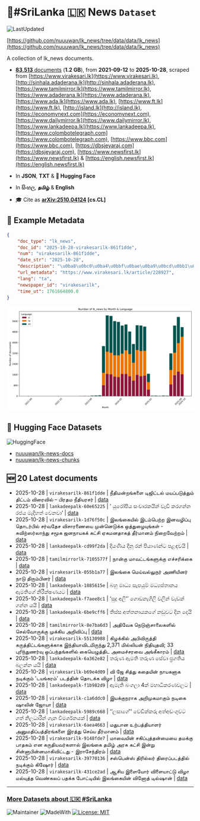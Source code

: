 # 📄#SriLanka 🇱🇰 News `Dataset`

![LastUpdated](https://img.shields.io/badge/last_updated-2025--10--28_22:22:32-green)

[https://github.com/nuuuwan/lk_news/tree/data/data/lk_news](https://github.com/nuuuwan/lk_news/tree/data/data/lk_news)

A collection of lk_news documents.

- [**83,513** documents](https://github.com/nuuuwan/lk_news/tree/data/data/lk_news) (**1.2 GB**), from **2021-09-12** to **2025-10-28**, scraped from [https://www.virakesari.lk](https://www.virakesari.lk), [http://sinhala.adaderana.lk](http://sinhala.adaderana.lk), [https://www.tamilmirror.lk](https://www.tamilmirror.lk), [https://www.adaderana.lk](https://www.adaderana.lk), [https://www.ada.lk](https://www.ada.lk), [https://www.ft.lk](https://www.ft.lk), [http://island.lk](http://island.lk), [https://economynext.com](https://economynext.com), [https://www.dailymirror.lk](https://www.dailymirror.lk), [https://www.lankadeepa.lk](https://www.lankadeepa.lk), [https://www.colombotelegraph.com](https://www.colombotelegraph.com), [https://www.bbc.com](https://www.bbc.com), [https://dbsjeyaraj.com](https://dbsjeyaraj.com), [https://www.newsfirst.lk](https://www.newsfirst.lk) & [https://english.newsfirst.lk](https://english.newsfirst.lk)

- In **JSON**, **TXT** & **🤗 Hugging Face**

- In **සිංහල**, **தமிழ்** & **English**

- 🎓 Cite as **[arXiv:2510.04124](https://arxiv.org/abs/2510.04124) [cs.CL]**

## 📝 Example Metadata

```json
{
    "doc_type": "lk_news",
    "doc_id": "2025-10-28-virakesarilk-861f1dde",
    "num": "virakesarilk-861f1dde",
    "date_str": "2025-10-28",
    "description": "\u0ba8\u0bc0\u0ba4\u0bbf\u0bae\u0ba9\u0bcd\u0bb1\u0b99\u0bcd\u0b95\u0bb3\u0bc8 \u0b9f\u0bbf\u0b9c\u0bbf\u0b9f\u0bcd\u0b9f\u0bb2\u0bcd \u0bae\u0baf\u0baa\u0bcd\u0baa\u0b9f\u0bc1\u0ba4\u0bcd\u0ba4\u0bc1\u0bae\u0bcd \u0ba4\u0bbf\u0b9f\u0bcd\u0b9f\u0bae\u0bcd \u0bb5\u0bbf\u0bb0\u0bc8\u0bb5\u0bbf\u0bb2\u0bcd \u2013 \u0baa\u0bbf\u0bb0\u0ba4\u0bae \u0ba8\u0bc0\u0ba4\u0bbf\u0baf\u0bb0\u0b9a\u0bb0\u0bcd",
    "url_metadata": "https://www.virakesari.lk/article/228927",
    "lang": "ta",
    "newspaper_id": "virakesarilk",
    "time_ut": 1761664800.0
}
```

![Chart](https://raw.githubusercontent.com/nuuuwan/lk_news/refs/heads/data/data/lk_news/docs_by_month_and_lang.png)

## 🤗 Hugging Face Datasets

![HuggingFace](https://img.shields.io/badge/-HuggingFace-FDEE21?style=for-the-badge&logo=HuggingFace)

- [nuuuwan/lk-news-docs](https://huggingface.co/datasets/nuuuwan/lk-news-docs)
- [nuuuwan/lk-news-chunks](https://huggingface.co/datasets/nuuuwan/lk-news-chunks)

## 🆕 20 Latest documents

- 2025-10-28 | `virakesarilk-861f1dde` | நீதிமன்றங்களை டிஜிட்டல் மயப்படுத்தும் திட்டம் விரைவில் – பிரதம நீதியரசர் | [data](https://github.com/nuuuwan/lk_news/tree/data/data/lk_news/2020s/2025/2025-10-28-virakesarilk-861f1dde)
- 2025-10-28 | `lankadeepalk-60e65225` | ’ යුරෝපීය සංචාරකයින් වැඩි කරගන්න රජය මැදිහත් වෙනවා’ | [data](https://github.com/nuuuwan/lk_news/tree/data/data/lk_news/2020s/2025/2025-10-28-lankadeepalk-60e65225)
- 2025-10-28 | `virakesarilk-1d76f50c` | இலங்கையில் இடம்பெற்ற இனவழிப்பு தொடர்பில் சர்வதேச விசாரணையை முன்னெடுக்க ஒத்துழையுங்கள் - சுவிற்ஸர்லாந்து சமூக ஜனநாயகக் கட்சி ஏகமனதாகத் தீர்மானம் நிறைவேற்றம் | [data](https://github.com/nuuuwan/lk_news/tree/data/data/lk_news/2020s/2025/2025-10-28-virakesarilk-1d76f50c)
- 2025-10-28 | `lankadeepalk-cd99f2da` | දියණිය දීනූ රන් පියාණන්ට පළඳවයි | [data](https://github.com/nuuuwan/lk_news/tree/data/data/lk_news/2020s/2025/2025-10-28-lankadeepalk-cd99f2da)
- 2025-10-28 | `tamilmirrorlk-7105577f` | நான்கு மாவட்டங்களுக்கு எச்சரிக்கை | [data](https://github.com/nuuuwan/lk_news/tree/data/data/lk_news/2020s/2025/2025-10-28-tamilmirrorlk-7105577f)
- 2025-10-28 | `virakesarilk-055b1a77` | இலங்கை மெய்வல்லுநர் அணியினர் நாடு திரும்பினர் | [data](https://github.com/nuuuwan/lk_news/tree/data/data/lk_news/2020s/2025/2025-10-28-virakesarilk-055b1a77)
- 2025-10-28 | `lankadeepalk-1885615e` | බහු මාධ්‍ය සැපයුම් මධ්‍යස්තානය ඇමතිගේ නිරීක්ෂණයට | [data](https://github.com/nuuuwan/lk_news/tree/data/data/lk_news/2020s/2025/2025-10-28-lankadeepalk-1885615e)
- 2025-10-28 | `lankadeepalk-f7aee8c1` | ‘සුදු අලි’’ ගොඩනැගිලි වලින් වැඩක් ගන්න යයි | [data](https://github.com/nuuuwan/lk_news/tree/data/data/lk_news/2020s/2025/2025-10-28-lankadeepalk-f7aee8c1)
- 2025-10-28 | `lankadeepalk-6be9cff6` | තිස්ස අත්තනායකගේ නඩුවට දින දෙයි | [data](https://github.com/nuuuwan/lk_news/tree/data/data/lk_news/2020s/2025/2025-10-28-lankadeepalk-6be9cff6)
- 2025-10-28 | `tamilmirrorlk-8e7ba6d3` | அதிவேக நெடுஞ்சாலைகளில் செல்வோருக்கு முக்கிய அறிவிப்பு | [data](https://github.com/nuuuwan/lk_news/tree/data/data/lk_news/2020s/2025/2025-10-28-tamilmirrorlk-8e7ba6d3)
- 2025-10-28 | `virakesarilk-55130988` | கிழக்கில் அபிவிருத்தி கருத்திட்டங்களுக்காக இந்தியாவிடமிருந்து 2,371 மில்லியன் நிதியுதவி; 33 புரிந்துணர்வு ஒப்பந்தங்களில் கையெழுத்திட அமைச்சரவை அங்கீகாரம் | [data](https://github.com/nuuuwan/lk_news/tree/data/data/lk_news/2020s/2025/2025-10-28-virakesarilk-55130988)
- 2025-10-28 | `lankadeepalk-6a362e82` | තරුණ ඇමති තරුණ සේවා ප්‍රගතිය බලන්න යයි | [data](https://github.com/nuuuwan/lk_news/tree/data/data/lk_news/2020s/2025/2025-10-28-lankadeepalk-6a362e82)
- 2025-10-28 | `virakesarilk-b69e4d09` | வி ஜே சித்து கதையின் நாயகனாக நடிக்கும் 'டயங்கரம்' படத்தின் தொடக்க விழா | [data](https://github.com/nuuuwan/lk_news/tree/data/data/lk_news/2020s/2025/2025-10-28-virakesarilk-b69e4d09)
- 2025-10-28 | `lankadeepalk-f1b982d9` | ඇමැති බංගලා 4ක් මහාධිකරණවලට | [data](https://github.com/nuuuwan/lk_news/tree/data/data/lk_news/2020s/2025/2025-10-28-lankadeepalk-f1b982d9)
- 2025-10-28 | `virakesarilk-c1a6ddc0` | இயக்குநராக அறிமுகமாகும் நடிகை ஷாலின் ஜோயா | [data](https://github.com/nuuuwan/lk_news/tree/data/data/lk_news/2020s/2025/2025-10-28-virakesarilk-c1a6ddc0)
- 2025-10-28 | `lankadeepalk-5989c668` | ‘‘ලසාගේ‘‘ වෙඩික්කරු අත්අඩංගුවට ගත් නිලධාරීන් ගැන විමර්ශනයක් | [data](https://github.com/nuuuwan/lk_news/tree/data/data/lk_news/2020s/2025/2025-10-28-lankadeepalk-5989c668)
- 2025-10-28 | `virakesarilk-6aea4663` | மதுபான உற்பத்தியாளர் அனுமதிப்பத்திரங்களை இரத்து செய்ய தீர்மானம் | [data](https://github.com/nuuuwan/lk_news/tree/data/data/lk_news/2020s/2025/2025-10-28-virakesarilk-6aea4663)
- 2025-10-28 | `virakesarilk-9148fde7` | மாவையின் சகிப்புத்தன்மையை தமக்கு பாதகம் என கருதியவர்களால் இலங்கை தமிழ் அரசு கட்சி இன்று சின்னாபின்னமாகிவிட்டது - இராசேந்திரம் | [data](https://github.com/nuuuwan/lk_news/tree/data/data/lk_news/2020s/2025/2025-10-28-virakesarilk-9148fde7)
- 2025-10-28 | `virakesarilk-39770136` | சஸ்பென்ஸ் திரில்லர் திரைப்படத்தில் நடிக்கும் கிஷோர் | [data](https://github.com/nuuuwan/lk_news/tree/data/data/lk_news/2020s/2025/2025-10-28-virakesarilk-39770136)
- 2025-10-28 | `virakesarilk-431ce2ad` | ஆசிய இளையோர் விளையாட்டு விழா மல்யுத்த வெண்கலப் பதக்க போட்டியில் இலங்கையின் வினோத் டில்ஷான் | [data](https://github.com/nuuuwan/lk_news/tree/data/data/lk_news/2020s/2025/2025-10-28-virakesarilk-431ce2ad)

---

### [More Datasets about 🇱🇰 #SriLanka](https://github.com/nuuuwan/lk_datasets)

![Maintainer](https://img.shields.io/badge/maintainer-nuuuwan-red)
![MadeWith](https://img.shields.io/badge/made_with-python-blue)
[![License: MIT](https://img.shields.io/badge/License-MIT-yellow.svg)](https://opensource.org/licenses/MIT)
